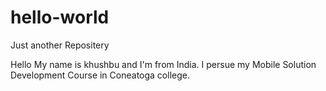 # hello-world
Just another Repositery

Hello My name is khushbu and I'm from India. 
I persue my Mobile Solution Development Course in Coneatoga college.
